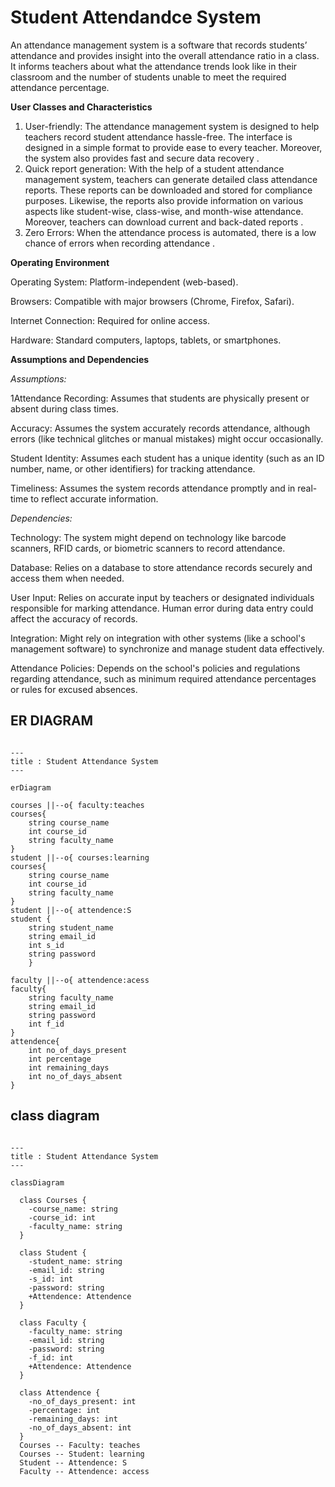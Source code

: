 # Student Attendandce System 
  
   An attendance management system is a software that records students’ attendance and provides insight into the overall attendance ratio in a class. It informs teachers about what the attendance trends look like in their classroom and the number of students unable to meet the required attendance percentage.
 
**User Classes and Characteristics**

1.	User-friendly: The attendance management system is designed to help teachers record student attendance hassle-free. The interface is designed in a simple format to provide ease to every teacher. Moreover, the system also provides fast and secure data recovery .
2.	Quick report generation: With the help of a student attendance management system, teachers can generate detailed class attendance reports. These reports can be downloaded and stored for compliance purposes. Likewise, the reports also provide information on various aspects like student-wise, class-wise, and month-wise attendance. Moreover, teachers can download current and back-dated reports .
3.	Zero Errors: When the attendance process is automated, there is a low chance of errors when recording attendance .

**Operating Environment**

Operating System: Platform-independent (web-based).

Browsers: Compatible with major browsers (Chrome, Firefox, Safari).

Internet Connection: Required for online access.

Hardware: Standard computers, laptops, tablets, or smartphones.

**Assumptions and Dependencies**

*Assumptions:*

1Attendance Recording: Assumes that students are physically present or absent during class times.

Accuracy: Assumes the system accurately records attendance, although errors (like technical glitches or manual mistakes) might occur occasionally.

Student Identity: Assumes each student has a unique identity (such as an ID number, name, or other identifiers) for tracking attendance.

Timeliness: Assumes the system records attendance promptly and in real-time to reflect accurate information.

*Dependencies:*

Technology: The system might depend on technology like barcode scanners, RFID cards, or biometric scanners to record attendance.

Database: Relies on a database to store attendance records securely and access them when needed.

User Input: Relies on accurate input by teachers or designated individuals responsible for marking attendance. Human error during data entry could affect the accuracy of records.

Integration: Might rely on integration with other systems (like a school's management software) to synchronize and manage student data effectively.

Attendance Policies: Depends on the school's policies and regulations regarding attendance, such as minimum required attendance percentages or rules for excused absences.

## ER DIAGRAM 
``` mermaid

---
title : Student Attendance System
---

erDiagram

courses ||--o{ faculty:teaches
courses{
    string course_name
    int course_id
    string faculty_name
}
student ||--o{ courses:learning
courses{
    string course_name
    int course_id
    string faculty_name
}
student ||--o{ attendence:S
student {
    string student_name
    string email_id
    int s_id
    string password
    }

faculty ||--o{ attendence:acess
faculty{
    string faculty_name
    string email_id
    string password
    int f_id
}
attendence{
    int no_of_days_present
    int percentage
    int remaining_days
    int no_of_days_absent
}

```
## class diagram
``` mermaid

---
title : Student Attendance System
---

classDiagram
  
  class Courses {
    -course_name: string
    -course_id: int
    -faculty_name: string
  }

  class Student {
    -student_name: string
    -email_id: string
    -s_id: int
    -password: string
    +Attendence: Attendence
  }

  class Faculty {
    -faculty_name: string
    -email_id: string
    -password: string
    -f_id: int
    +Attendence: Attendence
  }

  class Attendence {
    -no_of_days_present: int
    -percentage: int
    -remaining_days: int
    -no_of_days_absent: int
  }
  Courses -- Faculty: teaches
  Courses -- Student: learning
  Student -- Attendence: S
  Faculty -- Attendence: access


